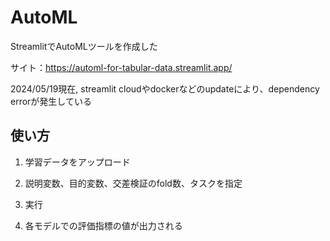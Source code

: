 # AutoML

StreamlitでAutoMLツールを作成した

サイト：https://automl-for-tabular-data.streamlit.app/

2024/05/19現在, streamlit cloudやdockerなどのupdateにより、dependency errorが発生している


## 使い方

1. 学習データをアップロード

2. 説明変数、目的変数、交差検証のfold数、タスクを指定

3. 実行

4. 各モデルでの評価指標の値が出力される

